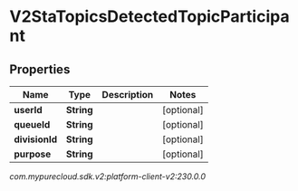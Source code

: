 # V2StaTopicsDetectedTopicParticipant


## Properties

| Name | Type | Description | Notes |
| ------------ | ------------- | ------------- | ------------- |
| **userId** | **String** |  |  [optional] |
| **queueId** | **String** |  |  [optional] |
| **divisionId** | **String** |  |  [optional] |
| **purpose** | **String** |  |  [optional] |




_com.mypurecloud.sdk.v2:platform-client-v2:230.0.0_

